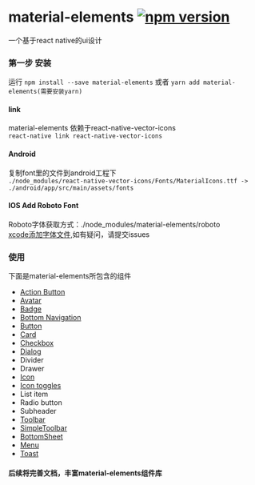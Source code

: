 # material-elements [![npm version](https://badge.fury.io/js/material-elements.svg)](https://badge.fury.io/js/material-elements)
一个基于react native的ui设计
### 第一步 安装
运行 `npm install --save material-elements` 或者 `yarn add material-elements(需要安装yarn)`


#### link
material-elements 依赖于react-native-vector-icons <br/>
`react-native link react-native-vector-icons`

#### Android
复制font里的文件到android工程下<br/>
`./node_modules/react-native-vector-icons/Fonts/MaterialIcons.ttf -> ./android/app/src/main/assets/fonts`

#### IOS Add Roboto Font

Roboto字体获取方式：./node_modules/material-elements/roboto  <br/>
[xcode添加字体文件](http://blog.csdn.net/huanghuanghonghong/article/details/52723364),如有疑问，请提交issues

### 使用

下面是material-elements所包含的组件

- [Action Button](https://github.com/react-native-studio/material-elements/blob/master/docs/ActionButton.md)
- [Avatar](https://github.com/react-native-studio/material-elements/blob/master/docs/Avatar.md)
- [Badge](https://github.com/react-native-studio/material-elements/blob/master/docs/Badge.md)
- [Bottom Navigation](https://github.com/react-native-studio/material-elements/blob/master/docs/BottomNavigation.md)
- [Button](https://github.com/react-native-studio/material-elements/blob/master/docs/Button.md)
- [Card](https://github.com/react-native-studio/material-elements/blob/master/docs/Card.md)
- [Checkbox](https://github.com/react-native-studio/material-elements/blob/master/docs/Checkbox.md)
- [Dialog](https://github.com/react-native-studio/material-elements/blob/master/docs/Dialog.md)
- Divider
- Drawer
- [Icon](https://github.com/react-native-studio/material-elements/blob/master/docs/Icon.md)
- [Icon toggles](https://github.com/react-native-studio/material-elements/blob/master/docs/IconToggle.md)
- List item
- Radio button
- Subheader
- [Toolbar](https://github.com/react-native-studio/material-elements/blob/master/docs/Toolbar.md)
- [SimpleToolbar](https://github.com/react-native-studio/material-elements/blob/master/docs/SimpleToolbar.md)
- [BottomSheet](https://github.com/react-native-studio/material-elements/blob/master/docs/BottomSheet.md)
- [Menu](https://github.com/react-native-studio/material-elements/blob/master/docs/Menu.md)
- [Toast](https://github.com/react-native-studio/material-elements/blob/master/docs/Toast.md)
#### 后续将完善文档，丰富material-elements组件库

